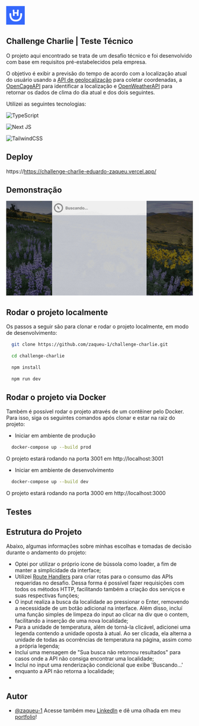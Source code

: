 <img src="https://github.com/zaqueu-1/challenge-charlie/blob/master/github/logo.png" width='50' height='50' alt="logo">

## Challenge Charlie | Teste Técnico

O projeto aqui encontrado se trata de um desafio técnico e foi desenvolvido com base em requisitos pré-estabelecidos pela empresa. 

O objetivo é exibir a previsão do tempo de acordo com a localização atual do usuário usando a [API de geolocalização](https://developer.mozilla.org/en-US/docs/Web/API/Geolocation_API) para coletar coordenadas, a [OpenCageAPI](https://opencagedata.com/api) para identificar a localização e [OpenWeatherAPI](https://openweathermap.org/api) para retornar os dados de clima do dia atual e dos dois seguintes.

Utilizei as seguintes tecnologias:

![TypeScript](https://img.shields.io/badge/typescript-%23007ACC.svg?style=for-the-badge&logo=typescript&logoColor=white)

![Next JS](https://img.shields.io/badge/Next-black?style=for-the-badge&logo=next.js&logoColor=white)

![TailwindCSS](https://img.shields.io/badge/tailwindcss-%2338B2AC.svg?style=for-the-badge&logo=tailwind-css&logoColor=white)

## Deploy
https://https://challenge-charlie-eduardo-zaqueu.vercel.app/

## Demonstração
![demo](https://github.com/zaqueu-1/challenge-charlie/blob/master/github/demo.gif)

## Rodar o projeto localmente
Os passos a seguir são para clonar e rodar o projeto localmente, em modo de desenvolvimento:
```bash
  git clone https://github.com/zaqueu-1/challenge-charlie.git
```
```bash
  cd challenge-charlie
```
```bash
  npm install
```
```bash
  npm run dev
```  
## Rodar o projeto via Docker
Também é possível rodar o projeto através de um contêiner pelo Docker. Para isso, siga os seguintes comandos após clonar e estar na raiz do projeto:
- Iniciar em ambiente de produção
```bash
  docker-compose up --build prod
```
O projeto estará rodando na porta 3001 em http://localhost:3001
- Iniciar em ambiente de desenvolvimento
```bash
  docker-compose up --build dev
```
O projeto estará rodando na porta 3000 em http://localhost:3000


## Testes
## Estrutura do Projeto
Abaixo, algumas informações sobre minhas escolhas e tomadas de decisão durante o andamento do projeto:

* Optei por utilizar o próprio ícone de bússola como loader, a fim de manter a simplicidade da interface;
* Utilizei [Route Handlers](https://nextjs.org/docs/app/building-your-application/routing/route-handlers) para criar rotas para o consumo das APIs requeridas no desafio. Dessa forma é possível fazer requisições com todos os métodos HTTP, facilitando também a criação dos serviços e suas respectivas funções;
* O input realiza a busca da localidade ao pressionar o Enter, removendo a necessidade de um botão adicional na interface. Além disso, incluí uma função simples de limpeza do input ao clicar na div que o contem, facilitando a inserção de uma nova localidade;
* Para a unidade de temperatura, além de torná-la clicável, adicionei uma legenda contendo a unidade oposta à atual. Ao ser clicada, ela alterna a unidade de todas as ocorrências de temperatura na página, assim como a própria legenda;
* Incluí uma mensagem de "Sua busca não retornou resultados" para casos onde a API não consiga encontrar uma localidade;
* Incluí no input uma renderização condicional que exibe 'Buscando...' enquanto a API não retorna a localidade;
* 

## Autor

- [@zaqueu-1](https://www.github.com/zaqueu-1)
Acesse também meu [LinkedIn](https://linkedin.com/in/zaqueu1) e dê uma olhada em meu [portfolio](https://zaqueu.tech)!